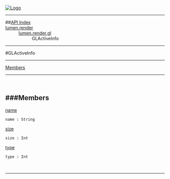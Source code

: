 
[![Logo](../../../../images/logo.png)](../../../../index.html)

---


##[API Index](../../../../api/index.html#lumen.render)   
[lumen.render](../)     
&emsp;&emsp;&emsp;[lumen.render.gl](./)   
&emsp;&emsp;&emsp;&emsp;&emsp;&emsp;GLActiveInfo

---

#GLActiveInfo


---


[Members](#Members)   


---

&nbsp;   

<a class="lift" name="Members" ></a>
###Members   
---
<a class="lift" name="name" href="#name">name</a>



`name : String`

<span class="small_desc_flat">  </span>   

<a class="lift" name="size" href="#size">size</a>



`size : Int`

<span class="small_desc_flat">  </span>   

<a class="lift" name="type" href="#type">type</a>



`type : Int`

<span class="small_desc_flat">  </span>   



&nbsp;
&nbsp;
&nbsp;

---  


&nbsp;   
&nbsp;   